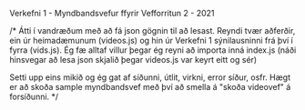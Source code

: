 Verkefni 1 - Myndbandsvefur ffyrir Vefforritun 2 - 2021

/*
Átti í vandræðum með að fá json gögnin til að lesast. Reyndi tvær aðferðir, ein úr heimadæmunum (videos.js) og hin úr Verkefni 1 sýnilausninni frá því í fyrra (vids.js). Ég fæ alltaf villur þegar ég reyni að importa inná index.js (náði hinsvegar að lesa json skjalið þegar videos.js var keyrt eitt og sér)

Setti upp eins mikið og ég gat af síðunni, útlit, virkni, error síður, osfr. 
Hægt er að skoða sample myndbandsvef með því að smella á "skoða videovef" á forsíðunni.
*/ 